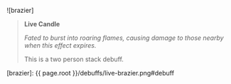 ![brazier]

> **Live Candle**
>
> *Fated to burst into roaring flames, causing damage to those nearby when this
> effect expires.*
>
> This is a two person stack debuff.

[brazier]: {{ page.root }}/debuffs/live-brazier.png#debuff
